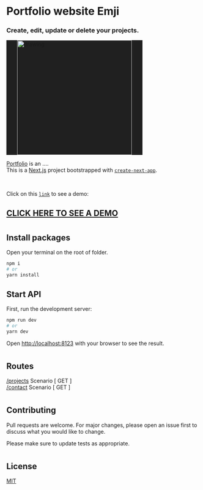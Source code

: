 # Portfolio website Emji
<h3>Create, edit, update or delete your projects.</h3>

<img src="#" alt="drawing" width="300" style="background: #202020; padding: 0 2em"/>
</br>

[Portfolio](#) is an ....</br>
This is a [Next.js](https://nextjs.org/) project bootstrapped with [`create-next-app`](https://github.com/vercel/next.js/tree/canary/packages/create-next-app).

</br>

Click on this [`link`](#) to see a demo:

## [CLICK HERE TO SEE A DEMO](#)
</tr>

#
## Install packages
Open your terminal on the root of folder.

```bash
npm i
# or
yarn install
```


## Start API
First, run the development server:

```bash
npm run dev
# or
yarn dev
```

Open [http://localhost:8123](http://localhost:8123) with your browser to see the result.

#
## Routes
[/projects](http://localhost:8123/projects/) Scenario [ GET ]</br>
[/contact](http://localhost:8123/contact/) Scenario [ GET ]</br>
#
## Contributing
Pull requests are welcome. For major changes, please open an issue first to discuss what you would like to change.

Please make sure to update tests as appropriate.
#
## License
[MIT](/LICENSE)
